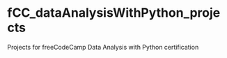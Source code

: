 # fCC_dataAnalysisWithPython_projects
 Projects for freeCodeCamp Data Analysis with Python certification
